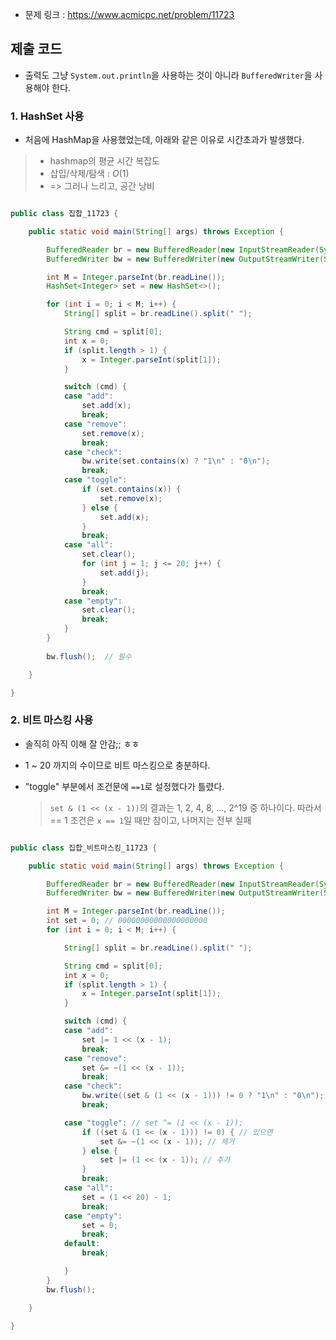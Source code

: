 - 문제 링크 : https://www.acmicpc.net/problem/11723

## 제출 코드

- 출력도 그냥 `System.out.println`을 사용하는 것이 아니라
`BufferedWriter`을 사용해야 한다.

### 1. HashSet 사용

- 처음에 HashMap을 사용했었는데, 아래와 같은 이유로 시간초과가 발생했다.
 > * hashmap의 평균 시간 복잡도
 > * 삽입/삭제/탐색 : $O(1)$
 > * => 그러나 느리고, 공간 낭비
 

```java

public class 집합_11723 {

	public static void main(String[] args) throws Exception {

		BufferedReader br = new BufferedReader(new InputStreamReader(System.in));
		BufferedWriter bw = new BufferedWriter(new OutputStreamWriter(System.out));

		int M = Integer.parseInt(br.readLine());
		HashSet<Integer> set = new HashSet<>();

		for (int i = 0; i < M; i++) {
			String[] split = br.readLine().split(" ");

			String cmd = split[0];
			int x = 0;
			if (split.length > 1) {
				x = Integer.parseInt(split[1]);
			}

			switch (cmd) {
			case "add":
				set.add(x);
				break;
			case "remove":
				set.remove(x);
				break;
			case "check":
				bw.write(set.contains(x) ? "1\n" : "0\n");
				break;
			case "toggle":
				if (set.contains(x)) {
					set.remove(x);
				} else {
					set.add(x);
				}
				break;
			case "all":
				set.clear();
				for (int j = 1; j <= 20; j++) {
					set.add(j);
				}
				break;
			case "empty":
				set.clear();
				break;
			}
		}
		
		bw.flush();  // 필수

	}

}

```


### 2. 비트 마스킹 사용

- 솔직히 아직 이해 잘 안감;; ㅎㅎ
- 1 ~ 20 까지의 수이므로 비트 마스킹으로 충분하다.

- "toggle" 부분에서 조건문에 `==1`로 설정했다가 틀렸다.

    > `set & (1 << (x - 1))`의 결과는 1, 2, 4, 8, ..., 2^19 중 하나이다. 따라서 == 1 조건은 `x == 1`일 때만 참이고, 나머지는 전부 실패


```java

public class 집합_비트마스킹_11723 {

	public static void main(String[] args) throws Exception {

		BufferedReader br = new BufferedReader(new InputStreamReader(System.in));
		BufferedWriter bw = new BufferedWriter(new OutputStreamWriter(System.out));

		int M = Integer.parseInt(br.readLine());
		int set = 0; // 00000000000000000000
		for (int i = 0; i < M; i++) {

			String[] split = br.readLine().split(" ");

			String cmd = split[0];
			int x = 0;
			if (split.length > 1) {
				x = Integer.parseInt(split[1]);
			}

			switch (cmd) {
			case "add":
				set |= 1 << (x - 1);
				break;
			case "remove":
				set &= ~(1 << (x - 1));
				break;
			case "check":
				bw.write((set & (1 << (x - 1))) != 0 ? "1\n" : "0\n");
				break;

			case "toggle": // set ^= (1 << (x - 1));
				if ((set & (1 << (x - 1))) != 0) { // 있으면
					set &= ~(1 << (x - 1)); // 제거
				} else {
					set |= (1 << (x - 1)); // 추가
				}
				break;
			case "all":
				set = (1 << 20) - 1;
				break;
			case "empty":
				set = 0;
				break;
			default:
				break;

			}
		}
		bw.flush();

	}

}

```